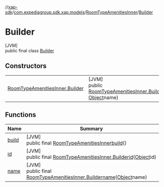 //[xap-sdk](../../../../index.md)/[com.expediagroup.sdk.xap.models](../../index.md)/[RoomTypeAmenitiesInner](../index.md)/[Builder](index.md)

# Builder

[JVM]\
public final class [Builder](index.md)

## Constructors

| | |
|---|---|
| [RoomTypeAmenitiesInner.Builder](-room-type-amenities-inner.-builder.md) | [JVM]<br>public [RoomTypeAmenitiesInner.Builder](index.md)[RoomTypeAmenitiesInner.Builder](-room-type-amenities-inner.-builder.md)([Object](https://docs.oracle.com/javase/8/docs/api/java/lang/Object.html)id, [Object](https://docs.oracle.com/javase/8/docs/api/java/lang/Object.html)name) |

## Functions

| Name | Summary |
|---|---|
| [build](build.md) | [JVM]<br>public final [RoomTypeAmenitiesInner](../index.md)[build](build.md)() |
| [id](id.md) | [JVM]<br>public final [RoomTypeAmenitiesInner.Builder](index.md)[id](id.md)([Object](https://docs.oracle.com/javase/8/docs/api/java/lang/Object.html)id) |
| [name](name.md) | [JVM]<br>public final [RoomTypeAmenitiesInner.Builder](index.md)[name](name.md)([Object](https://docs.oracle.com/javase/8/docs/api/java/lang/Object.html)name) |
